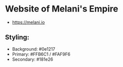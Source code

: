 # Website of Melani's Empire
* https://melani.io

## Styling:
* Background: #0e1217
* Primary: #FFB6C1 / #FAF9F6
* Secondary: #181e26
